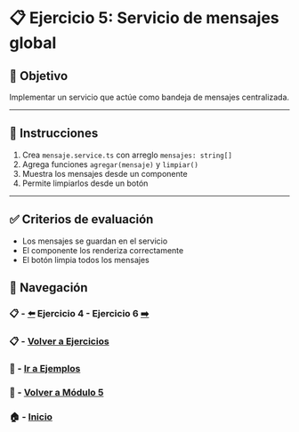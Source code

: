 # 📋 Ejercicio 5: Servicio de mensajes global

## 🎯 Objetivo
Implementar un servicio que actúe como bandeja de mensajes centralizada.

---

## 📝 Instrucciones

1. Crea `mensaje.service.ts` con arreglo `mensajes: string[]`
2. Agrega funciones `agregar(mensaje)` y `limpiar()`
3. Muestra los mensajes desde un componente
4. Permite limpiarlos desde un botón

---

## ✅ Criterios de evaluación

- Los mensajes se guardan en el servicio
- El componente los renderiza correctamente
- El botón limpia todos los mensajes


## 🔁 Navegación

### 📋 - [⬅️](./Ejercicio_4.md) Ejercicio 4 - Ejercicio 6 [➡️](./Ejercicio_6.md)

### 📋 - [Volver a Ejercicios](../README.md)

### 🧪 - [Ir a Ejemplos](../../Ejemplos/README.md)

### 📘 - [Volver a Módulo 5](../../Modulo_5.md)

### 🏠 - [Inicio](../../../README.md)


